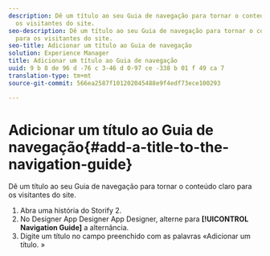 ```yaml
---
description: Dê um título ao seu Guia de navegação para tornar o conteúdo claro para
  os visitantes do site.
seo-description: Dê um título ao seu Guia de navegação para tornar o conteúdo claro
  para os visitantes do site.
seo-title: Adicionar um título ao Guia de navegação
solution: Experience Manager
title: Adicionar um título ao Guia de navegação
uuid: 9 b 8 de 96 d -76 c 3-46 d 0-97 ce -338 b 01 f 49 ca 7
translation-type: tm+mt
source-git-commit: 566ea2587f101202045488e9f4edf73ece100293

---
```



# Adicionar um título ao Guia de navegação{#add-a-title-to-the-navigation-guide}

Dê um título ao seu Guia de navegação para tornar o conteúdo claro para os visitantes do site.

1. Abra uma história do Storify 2.
1. No Designer App Designer App Designer, alterne para **[!UICONTROL Navigation Guide]** a alternância.
1. Digite um título no campo preenchido com as palavras «Adicionar um título. »
